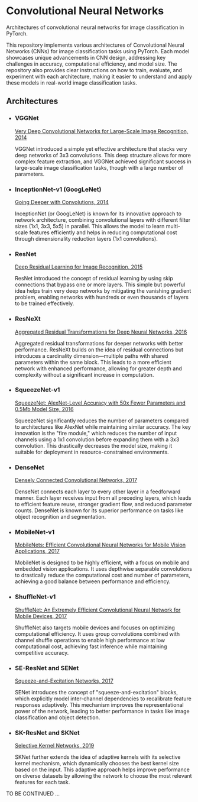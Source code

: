# Convolutional Neural Networks
Architectures of convolutional neural networks for image classification in PyTorch.

This repository implements various architectures of Convolutional Neural Networks (CNNs) for image classification tasks using PyTorch.
Each model showcases unique advancements in CNN design, addressing key challenges in accuracy, computational efficiency, and model size.
The repository also provides clear instructions on how to train, evaluate, and experiment with each architecture, making it easier to understand and apply these models in real-world image classification tasks.

## Architectures

* ### VGGNet

    [Very Deep Convolutional Networks for Large-Scale Image Recognition, 2014](https://arxiv.org/pdf/1409.1556v6.pdf)
    
    VGGNet introduced a simple yet effective architecture that stacks very deep networks of 3x3 convolutions.
    This deep structure allows for more complex feature extraction, and VGGNet achieved significant success in large-scale image classification tasks, though with a large number of parameters.
        

* ### InceptionNet-v1 (GoogLeNet)

    [Going Deeper with Convolutions, 2014](https://arxiv.org/pdf/1409.4842v1.pdf)

    InceptionNet (or GoogLeNet) is known for its innovative approach to network architecture, combining convolutional layers with different filter sizes (1x1, 3x3, 5x5) in parallel.
    This allows the model to learn multi-scale features efficiently and helps in reducing computational cost through dimensionality reduction layers (1x1 convolutions).

* ### ResNet

    [Deep Residual Learning for Image Recognition, 2015](https://arxiv.org/pdf/1512.03385v1.pdf)

    ResNet introduced the concept of residual learning by using skip connections that bypass one or more layers.
    This simple but powerful idea helps train very deep networks by mitigating the vanishing gradient problem, enabling networks with hundreds or even thousands of layers to be trained effectively.

* ### ResNeXt
    
    [Aggregated Residual Transformations for Deep Neural Networks, 2016](https://arxiv.org/pdf/1611.05431.pdf)

    Aggregated residual transformations for deeper networks with better performance.
    ResNeXt builds on the idea of residual connections but introduces a cardinality dimension—multiple paths with shared parameters within the same block.
    This leads to a more efficient network with enhanced performance, allowing for greater depth and complexity without a significant increase in computation.

* ### SqueezeNet-v1

    [SqueezeNet: AlexNet-Level Accuracy with 50x Fewer Parameters and 0.5Mb Model Size, 2016](https://arxiv.org/pdf/1602.07360v4.pdf)

    SqueezeNet significantly reduces the number of parameters compared to architectures like AlexNet while maintaining similar accuracy.
    The key innovation is the "fire module," which reduces the number of input channels using a 1x1 convolution before expanding them with a 3x3 convolution.
    This drastically decreases the model size, making it suitable for deployment in resource-constrained environments.

* ### DenseNet

    [Densely Connected Convolutional Networks, 2017](https://arxiv.org/pdf/1608.06993v5.pdf)

    DenseNet connects each layer to every other layer in a feedforward manner.
    Each layer receives input from all preceding layers, which leads to efficient feature reuse, stronger gradient flow, and reduced parameter counts.
    DenseNet is known for its superior performance on tasks like object recognition and segmentation.

* ### MobileNet-v1

    [MobileNets: Efficient Convolutional Neural Networks for Mobile Vision Applications, 2017](https://arxiv.org/pdf/1704.04861v1.pdf)

    MobileNet is designed to be highly efficient, with a focus on mobile and embedded vision applications.
    It uses depthwise separable convolutions to drastically reduce the computational cost and number of parameters, achieving a good balance between performance and efficiency.

* ### ShuffleNet-v1

    [ShuffleNet: An Extremely Efficient Convolutional Neural Network for Mobile Devices, 2017](https://arxiv.org/pdf/1707.01083v2.pdf)

    ShuffleNet also targets mobile devices and focuses on optimizing computational efficiency.
    It uses group convolutions combined with channel shuffle operations to enable high performance at low computational cost, achieving fast inference while maintaining competitive accuracy.

* ### SE-ResNet and SENet

    [Squeeze-and-Excitation Networks, 2017](https://arxiv.org/pdf/1709.01507v4.pdf)

    SENet introduces the concept of "squeeze-and-excitation" blocks, which explicitly model inter-channel dependencies to recalibrate feature responses adaptively.
    This mechanism improves the representational power of the network, leading to better performance in tasks like image classification and object detection.

* ### SK-ResNet and SKNet

    [Selective Kernel Networks, 2019](https://arxiv.org/pdf/1903.06586v2.pdf)

    SKNet further extends the idea of adaptive kernels with its selective kernel mechanism, which dynamically chooses the best kernel size based on the input.
    This adaptive approach helps improve performance on diverse datasets by allowing the network to choose the most relevant features for each task.

TO BE CONTINUED ...
